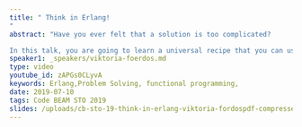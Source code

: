 ```yaml
---
title: " Think in Erlang!
"
abstract: "Have you ever felt that a solution is too complicated?

In this talk, you are going to learn a universal recipe that you can use every day to provide simple solutions to complex problems. We start with the philosophy of Erlang and learn its key messages. Then we study how these core thoughts are baked into Erlang/OTP, and why they help. Then we are going to see how Cisco NSO engineers created a patented algorithm to solve a complex problem: orchestrating network services. Yes, using the same recipe!"
speaker1: _speakers/viktoria-foerdos.md
type: video
youtube_id: zAPGs0CLyvA
keywords: Erlang,Problem Solving, functional programming,
date: 2019-07-10
tags: Code BEAM STO 2019
slides: /uploads/cb-sto-19-think-in-erlang-viktoria-fordospdf-compressed.pdf
---
```


